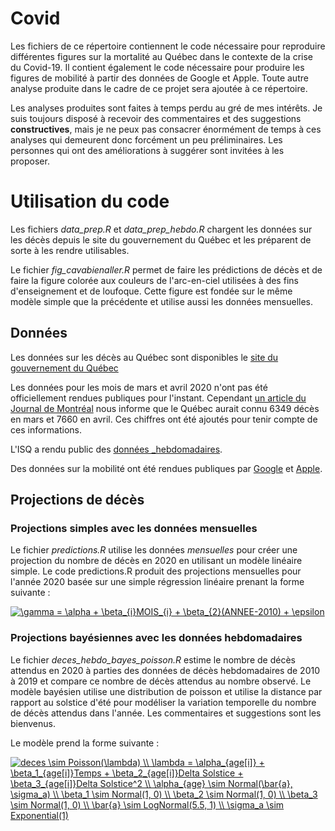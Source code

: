 # Covid
Les fichiers de ce répertoire contiennent le code nécessaire pour reproduire différentes figures sur la mortalité au Québec dans le contexte de la crise du Covid-19. Il contient également le code nécessaire pour produire les figures de mobilité à partir des données de Google et Apple. Toute autre analyse produite dans le cadre de ce projet sera ajoutée à ce répertoire. 

Les analyses produites sont faites à temps perdu au gré de mes intérêts. Je suis toujours disposé à recevoir des commentaires et des suggestions __constructives__, mais je ne peux pas consacrer énormément de temps à ces analyses qui demeurent donc forcément un peu préliminaires. Les personnes qui ont des améliorations à suggérer sont invitées à les proposer.

# Utilisation du code

Les fichiers _data_prep.R_ et _data_prep_hebdo.R_ chargent les données sur les décès depuis le site du gouvernement du Québec et les préparent de sorte à les rendre utilisables.  

Le fichier _fig_cavabienaller.R_ permet de faire les prédictions de décès et de faire la figure colorée aux couleurs de l'arc-en-ciel utilisées à des fins d'enseignement et de loufoque. Cette figure est fondée sur le même modèle simple que la précédente et utilise aussi les données mensuelles. 


## Données
Les données sur les décès au Québec sont disponibles le [site du gouvernement du Québec](https://www.stat.gouv.qc.ca/statistiques/population-demographie/naissance-fecondite/i210.htm)

Les données pour les mois de mars et avril 2020 n'ont pas été officiellement rendues publiques pour l'instant. Cependant [un article du Journal de Montréal](https://www.journaldemontreal.com/2020/05/06/le-nombre-de-morts-pourrait-etre-sous-estime-au-quebec) nous informe que le Québec aurait connu 6349 décès en mars et 7660 en avril. Ces chiffres ont été ajoutés pour tenir compte de ces informations. 

L'ISQ a rendu public des [données _hebdomadaires](https://www.stat.gouv.qc.ca/statistiques/population-demographie/deces-mortalite/DecesSemaine_QC_2010-2020_GrAge.xlsx). 

Des données sur la mobilité ont été rendues publiques par [Google](https://www.google.com/covid19/mobility/) et [Apple](https://www.apple.com/covid19/mobility). 

## Projections de décès

### Projections simples avec les données mensuelles
Le fichier _predictions.R_ utilise les données _mensuelles_ pour créer une projection du nombre de décès en 2020 en utilisant un modèle linéaire simple. Le code predictions.R produit des projections mensuelles pour l'année 2020 basée sur une simple régression linéaire prenant la forme suivante : 

<a href="https://www.codecogs.com/eqnedit.php?latex=\gamma&space;=&space;\alpha&space;&plus;&space;\beta_{i}MOIS_{i}&space;&plus;&space;\beta_{2}(ANNEE-2010)&space;&plus;&space;\epsilon" target="_blank"><img src="https://latex.codecogs.com/svg.latex?\gamma&space;=&space;\alpha&space;&plus;&space;\beta_{i}MOIS_{i}&space;&plus;&space;\beta_{2}(ANNEE-2010)&space;&plus;&space;\epsilon" title="\gamma = \alpha + \beta_{i}MOIS_{i} + \beta_{2}(ANNEE-2010) + \epsilon" /></a>
 
### Projections bayésiennes avec les données hebdomadaires
Le fichier _deces_hebdo_bayes_poisson.R_ estime le nombre de décès attendus en 2020 à parties des données de décès hebdomadaires de 2010 à 2019 et compare ce nombre de décès attendus au nombre observé. Le modèle bayésien utilise une distribution de poisson et utilise la distance par rapport au solstice d'été pour modéliser la variation temporelle du nombre de décès attendus dans l'année. Les commentaires et suggestions sont les bienvenus.

Le modèle prend la forme suivante :

<a href="https://www.codecogs.com/eqnedit.php?latex=deces&space;\sim&space;Poisson(\lambda)&space;\\&space;\lambda&space;=&space;\alpha_{age[i]}&space;&plus;&space;\beta_1_{age[i]}Temps&space;&plus;&space;\beta_2_{age[i]}Delta&space;Solstice&space;&plus;&space;\beta_3_{age[i]}Delta&space;Solstice^2&space;\\&space;\alpha_{age}&space;\sim&space;Normal(\bar{a},&space;\sigma_a)&space;\\&space;\beta_1&space;\sim&space;Normal(1,&space;0)&space;\\&space;\beta_2&space;\sim&space;Normal(1,&space;0)&space;\\&space;\beta_3&space;\sim&space;Normal(1,&space;0)&space;\\&space;\bar{a}&space;\sim&space;LogNormal(5.5,&space;1)&space;\\&space;\sigma_a&space;\sim&space;Exponential(1)" target="_blank"><img src="https://latex.codecogs.com/svg.latex?deces&space;\sim&space;Poisson(\lambda)&space;\\&space;\lambda&space;=&space;\alpha_{age[i]}&space;&plus;&space;\beta_1_{age[i]}Temps&space;&plus;&space;\beta_2_{age[i]}Delta&space;Solstice&space;&plus;&space;\beta_3_{age[i]}Delta&space;Solstice^2&space;\\&space;\alpha_{age}&space;\sim&space;Normal(\bar{a},&space;\sigma_a)&space;\\&space;\beta_1&space;\sim&space;Normal(1,&space;0)&space;\\&space;\beta_2&space;\sim&space;Normal(1,&space;0)&space;\\&space;\beta_3&space;\sim&space;Normal(1,&space;0)&space;\\&space;\bar{a}&space;\sim&space;LogNormal(5.5,&space;1)&space;\\&space;\sigma_a&space;\sim&space;Exponential(1)" title="deces \sim Poisson(\lambda) \\ \lambda = \alpha_{age[i]} + \beta_1_{age[i]}Temps + \beta_2_{age[i]}Delta Solstice + \beta_3_{age[i]}Delta Solstice^2 \\ \alpha_{age} \sim Normal(\bar{a}, \sigma_a) \\ \beta_1 \sim Normal(1, 0) \\ \beta_2 \sim Normal(1, 0) \\ \beta_3 \sim Normal(1, 0) \\ \bar{a} \sim LogNormal(5.5, 1) \\ \sigma_a \sim Exponential(1)" /></a>
